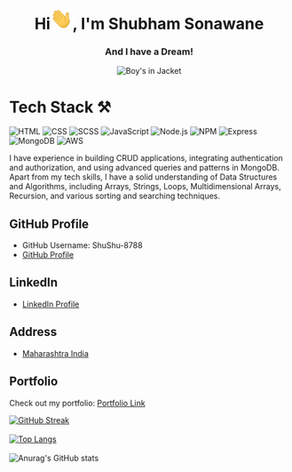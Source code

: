 <h1 align="center">Hi<img src="https://raw.githubusercontent.com/benbahrenburg/benbahrenburg/main/assets/wave.gif" width="40" alt="Boy's in Jacket">, I'm Shubham Sonawane</h1>

<p align="center">
  <h3 align="center">And I have a Dream!</h3>
</p>

<p align="center">
  <img src="https://media.tenor.com/JTudmgcE8ZIAAAAd/giorno-giovanna-jojo.gif" width="70%" alt="Boy's in Jacket">
</p>

<h1>Tech Stack ⚒️</h1>

![HTML](https://img.shields.io/badge/-HTML-323795?style=flat-square&logo=html5&logoColor=white)
![CSS](https://img.shields.io/badge/-CSS-323795?style=flat-square&logo=css3&logoColor=white)
![SCSS](https://img.shields.io/badge/-SCSS-323795?style=flat-square&logo=sass&logoColor=white)
![JavaScript](https://img.shields.io/badge/-JavaScript-323795?style=flat-square&logo=javascript&logoColor=white)
![Node.js](https://img.shields.io/badge/-Node.js-323795?style=flat-square&logo=node.js&logoColor=white)
![NPM](https://img.shields.io/badge/-NPM-323795?style=flat-square&logo=npm&logoColor=white)
![Express](https://img.shields.io/badge/-Express-323795?style=flat-square&logo=express&logoColor=white)
![MongoDB](https://img.shields.io/badge/-MongoDB-323795?style=flat-square&logo=mongodb&logoColor=white)
![AWS](https://img.shields.io/badge/-AWS-323795?style=flat-square&logo=amazon-aws&logoColor=white)

I have experience in building CRUD applications, integrating authentication and authorization, and using advanced queries and patterns in MongoDB.
Apart from my tech skills, I have a solid understanding of Data Structures and Algorithms, including Arrays, Strings, Loops, Multidimensional Arrays, Recursion, and various sorting and searching techniques.

## GitHub Profile
- GitHub Username: ShuShu-8788
- [GitHub Profile](https://github.com/ShuShu-8788)

## LinkedIn
- [LinkedIn Profile](https://www.linkedin.com/in/your-linkedin-profile)

## Address
- [Maharashtra India](https://goo.gl/maps/BiDFYJ9WiHKRsSph8?coh=178572&entry=tt)

## Portfolio
Check out my portfolio: [Portfolio Link](https://your-portfolio-link.github.io)


[![GitHub Streak](https://streak-stats.demolab.com/?user=ShuShu-8788&theme=tokyonight-duo)](https://git.io/streak-stats)
<br><br>
[![Top Langs](https://github-readme-stats.vercel.app/api/top-langs/?username=ShuShu-8788&layout=compact&theme=tokyonight)](https://github.com/anuraghazra/github-readme-stats)
<br><br>
![Anurag's GitHub stats](https://github-readme-stats.vercel.app/api?username=ShuShu-8788&show_icons=true&theme=tokyonight)
